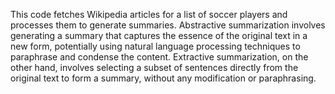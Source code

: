This code fetches Wikipedia articles for a list of soccer players and processes them to generate summaries. Abstractive summarization involves generating a summary that captures the essence of the original text in a new form, potentially using natural language processing
techniques to paraphrase and condense the content. Extractive summarization, on the other hand, involves selecting a subset of sentences directly from the original text to form a summary, without any modification or paraphrasing.
